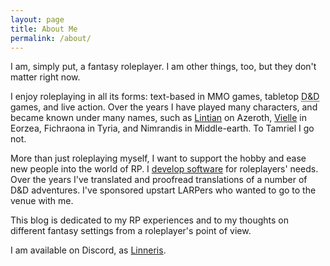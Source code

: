 ```yaml
---
layout: page
title: About Me
permalink: /about/
---
```


I am, simply put, a fantasy roleplayer. I am other things, too, but they don't matter right now.

I enjoy roleplaying in all its forms: text-based in MMO games, tabletop <abbr title="Dungeons & Dragons">D&D</abbr> games, and live action. Over the years I have played many characters, and became known under many names, such as [Lintian](/lintian/) on Azeroth, [Vielle](/vielle/) in Eorzea, Fichraona in Tyria, and Nimrandis in Middle-earth. To Tamriel I go not.

More than just roleplaying myself, I want to support the hobby and ease new people into the world of RP. I [develop software](/projects/) for roleplayers' needs. Over the years I've translated and proofread translations of a number of D&D adventures. I've sponsored upstart LARPers who wanted to go to the venue with me.

This blog is dedicated to my RP experiences and to my thoughts on different fantasy settings from a roleplayer's point of view.

I am available on Discord, as [Linneris](https://discord.com/users/229300241910857729).
